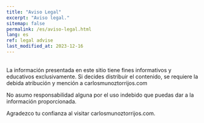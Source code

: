 ```yaml
---
title: "Aviso Legal"
excerpt: "Aviso legal."
sitemap: false
permalink: /es/aviso-legal.html
lang: es
ref: legal advise
last_modified_at: 2023-12-16
---
```


<br>
La información presentada en este sitio tiene fines informativos y educativos exclusivamente. Si decides distribuir el contenido, se requiere la debida atribución y mención a carlosmunoztorrijos.com

No asumo responsabilidad alguna por el uso indebido que puedas dar a la información proporcionada.

Agradezco tu confianza al visitar carlosmunoztorrijos.com.